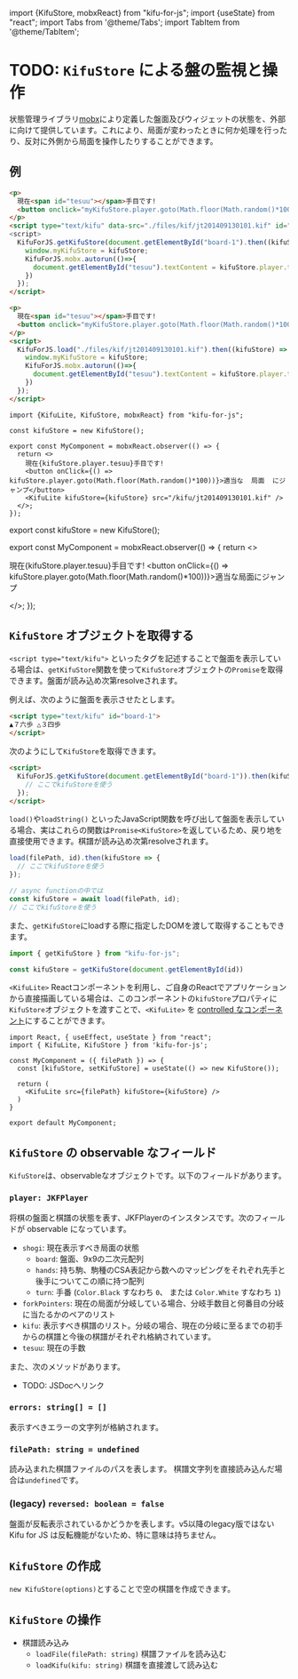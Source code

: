 import {KifuStore, mobxReact} from "kifu-for-js";
import {useState} from "react";
import Tabs from '@theme/Tabs';
import TabItem from '@theme/TabItem';

# TODO: `KifuStore` による盤の監視と操作

状態管理ライブラリ[mobx](https://mobx.js.org)により定義した盤面及びウィジェットの状態を、外部に向けて提供しています。これにより、局面が変わったときに何か処理を行ったり、反対に外側から局面を操作したりすることができます。

## 例

<Tabs groupId="display-method">
  <TabItem value="markup" label="タグ方式" default>

```html
<p>
  現在<span id="tesuu"></span>手目です!
  <button onclick="myKifuStore.player.goto(Math.floor(Math.random()*100))">適当な局面にジャンプ</button>
</p>
<script type="text/kifu" data-src="./files/kif/jt201409130101.kif" id="board-1">
<script>
  KifuForJS.getKifuStore(document.getElementById("board-1").then((kifuStore) => {
    window.myKifuStore = kifuStore;
    KifuForJS.mobx.autorun(()=>{
      document.getElementById("tesuu").textContent = kifuStore.player.tesuu;
    })
  });
</script>
```

  </TabItem>
  <TabItem value="javascript" label="JavaScript関数方式">

```html
<p>
  現在<span id="tesuu"></span>手目です!
  <button onclick="myKifuStore.player.goto(Math.floor(Math.random()*100))">適当な局面にジャンプ</button>
</p>
<script>
  KifuForJS.load("./files/kif/jt201409130101.kif").then((kifuStore) => {
    window.myKifuStore = kifuStore;
    KifuForJS.mobx.autorun(()=>{
      document.getElementById("tesuu").textContent = kifuStore.player.tesuu;
    })
  });
</script>
```

  </TabItem>
  <TabItem value="react" label="Reactコンポーネント方式">

```tsx
import {KifuLite, KifuStore, mobxReact} from "kifu-for-js";

const kifuStore = new KifuStore();

export const MyComponent = mobxReact.observer(() => {
  return <>
    現在{kifuStore.player.tesuu}手目です!
    <button onClick={() => kifuStore.player.goto(Math.floor(Math.random()*100))}>適当な  局面  にジャンプ</button>
    <KifuLite kifuStore={kifuStore} src="/kifu/jt201409130101.kif" />
  </>;
});
```

  </TabItem>
</Tabs>

export const kifuStore = new KifuStore();

export const MyComponent = mobxReact.observer(() => {
  return <>
    <p>現在{kifuStore.player.tesuu}手目です!
    <button onClick={() => kifuStore.player.goto(Math.floor(Math.random()*100))}>適当な局面にジャンプ</button></p>
    <KifuLite kifuStore={kifuStore} src="/kifu/jt201409130101.kif" />
  </>;
});

<MyComponent />

## `KifuStore` オブジェクトを取得する

<Tabs groupId="display-method">
  <TabItem value="markup" label="タグ方式" default>

`<script type="text/kifu">` といったタグを記述することで盤面を表示している場合は、`getKifuStore`関数を使って`KifuStore`オブジェクトの`Promise`を取得できます。盤面が読み込め次第resolveされます。

例えば、次のように盤面を表示させたとします。

```html
<script type="text/kifu" id="board-1">
▲７六歩 △３四歩
</script>
```

次のようにして`KifuStore`を取得できます。

```html
<script>
  KifuForJS.getKifuStore(document.getElementById("board-1")).then(kifuStore => {
    // ここでkifuStoreを使う
  });
</script>
```

  </TabItem>
  <TabItem value="javascript" label="JavaScript関数方式">

`load()`や`loadString()` といったJavaScript関数を呼び出して盤面を表示している場合、実はこれらの関数は`Promise<KifuStore>`を返しているため、戻り地を直接使用できます。棋譜が読み込め次第resolveされます。

```ts
load(filePath, id).then(kifuStore => {
  // ここでkifuStoreを使う
});

// async functionの中では
const kifuStore = await load(filePath, id);
// ここでkifuStoreを使う
```

また、`getKifuStore`にloadする際に指定したDOMを渡して取得することもできます。

```ts
import { getKifuStore } from "kifu-for-js";

const kifuStore = getKifuStore(document.getElementById(id))
```

  </TabItem>
  <TabItem value="react" label="Reactコンポーネント方式">

`<KifuLite>` Reactコンポーネントを利用し、ご自身のReactでアプリケーションから直接描画している場合は、このコンポーネントの`kifuStore`プロパティに`KifuStore`オブジェクトを渡すことで、`<KifuLite>` を [controlled なコンポーネント](https://react.dev/learn/sharing-state-between-components#controlled-and-uncontrolled-components)にすることができます。

```tsx title="MyComponent.tsx"
import React, { useEffect, useState } from "react";
import { KifuLite, KifuStore } from 'kifu-for-js';

const MyComponent = ({ filePath }) => {
  const [kifuStore, setKifuStore] = useState(() => new KifuStore());
  
  return (
    <KifuLite src={filePath} kifuStore={kifuStore} />
  )
}

export default MyComponent;
```

  </TabItem>
</Tabs>

## `KifuStore` の observable なフィールド

`KifuStore`は、observableなオブジェクトです。以下のフィールドがあります。

### `player: JKFPlayer`

将棋の盤面と棋譜の状態を表す、JKFPlayerのインスタンスです。次のフィールドが observable になっています。

* `shogi`: 現在表示すべき局面の状態
    * `board`: 盤面、9x9の二次元配列
    * `hands`: 持ち駒、駒種のCSA表記から数へのマッピングをそれぞれ先手と後手についてこの順に持つ配列
    * `turn`: 手番 (`Color.Black` すなわち `0`、 または `Color.White` すなわち `1`)
* `forkPointers`: 現在の局面が分岐している場合、分岐手数目と何番目の分岐に当たるかのペアのリスト
* `kifu`: 表示すべき棋譜のリスト。分岐の場合、現在の分岐に至るまでの初手からの棋譜と今後の棋譜がそれぞれ格納されています。
* `tesuu`: 現在の手数

また、次のメソッドがあります。

* TODO: JSDocへリンク

### `errors: string[] = []`

表示すべきエラーの文字列が格納されます。

### `filePath: string = undefined`

読み込まれた棋譜ファイルのパスを表します。 棋譜文字列を直接読み込んだ場合は`undefined`です。

### (legacy) `reversed: boolean = false`

盤面が反転表示されているかどうかを表します。v5以降のlegacy版ではない Kifu for JS は反転機能がないため、特に意味は持ちません。

## `KifuStore` の作成

`new KifuStore(options)`とすることで空の棋譜を作成できます。

## `KifuStore` の操作

* 棋譜読み込み
  * `loadFile(filePath: string)` 棋譜ファイルを読み込む
  * `loadKifu(kifu: string)` 棋譜を直接渡して読み込む
